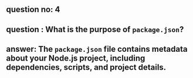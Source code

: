 
      
## question no: 4

## question : What is the purpose of `package.json`?

## answer: The `package.json` file contains metadata about your Node.js project, including dependencies, scripts, and project details.
      